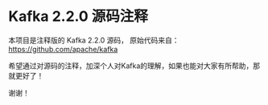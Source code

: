 # Kafka 2.2.0 源码注释

本项目是注释版的 Kafka 2.2.0 源码， 原始代码来自： https://github.com/apache/kafka

希望通过对源码的注释，加深个人对Kafka的理解，如果也能对大家有所帮助，那就更好了！

谢谢！